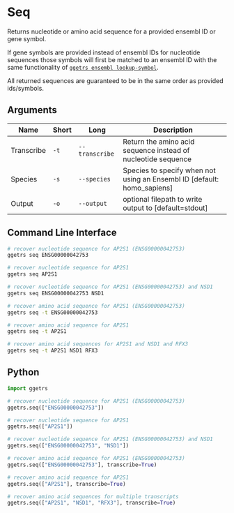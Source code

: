 # Seq

Returns nucleotide or amino acid sequence for a provided ensembl ID or gene symbol.

If gene symbols are provided instead of ensembl IDs for nucleotide sequences
those symbols will first be matched to an ensembl ID with the same functionality
of [`ggetrs ensembl lookup-symbol`](./ensembl/lookup-symbol.md).

All returned sequences are guaranteed to be in the same order as provided ids/symbols.

## Arguments

| Name | Short | Long | Description |
|------|-------|------|-------------|
| Transcribe | `-t` | `--transcribe` | Return the amino acid sequence instead of nucleotide sequence |
| Species | `-s` | `--species` | Species to specify when not using an Ensembl ID [default: homo_sapiens] |
| Output | `-o` | `--output` | optional filepath to write output to [default=stdout] |

## Command Line Interface

```bash
# recover nucleotide sequence for AP2S1 (ENSG00000042753)
ggetrs seq ENSG00000042753

# recover nucleotide sequence for AP2S1
ggetrs seq AP2S1

# recover nucleotide sequence for AP2S1 (ENSG00000042753) and NSD1
ggetrs seq ENSG00000042753 NSD1

# recover amino acid sequence for AP2S1 (ENSG00000042753)
ggetrs seq -t ENSG00000042753

# recover amino acid sequence for AP2S1
ggetrs seq -t AP2S1

# recover amino acid sequences for AP2S1 and NSD1 and RFX3
ggetrs seq -t AP2S1 NSD1 RFX3
```

## Python

```python
import ggetrs

# recover nucleotide sequence for AP2S1 (ENSG00000042753)
ggetrs.seq(["ENSG00000042753"])

# recover nucleotide sequence for AP2S1
ggetrs.seq(["AP2S1"])

# recover nucleotide sequence for AP2S1 (ENSG00000042753) and NSD1
ggetrs.seq(["ENSG00000042753", "NSD1"])

# recover amino acid sequence for AP2S1 (ENSG00000042753)
ggetrs.seq(["ENSG00000042753"], transcribe=True)

# recover amino acid sequence for AP2S1
ggetrs.seq(["AP2S1"], transcribe=True)

# recover amino acid sequences for multiple transcripts
ggetrs.seq(["AP2S1", "NSD1", "RFX3"], transcribe=True)
```
